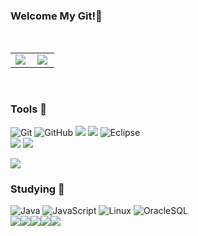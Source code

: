 ### Welcome My Git!👋

<br/>
<p align="center" style=scroll="no">
  <table>
    <tr>
      <td align="top" width="50%">
      <img src="https://github-readme-stats.vercel.app/api?username=eunyeoung22&count_private=true&show_icons=true&theme=buefy&hide_border=true" align="left" style="max-width: 100%" />
      </td>
      <td align="top" width="50%">
        <img src="https://github-readme-stats.vercel.app/api/top-langs/?username=eunyeoung22&hide=jupyter%20notebook&layout=compact&hide_border=true" align="left" style="max-width: 100%" />
      </td>
    </tr>
  </table>
</p><br/>

### Tools 🔧

![Git](https://img.shields.io/badge/Git-F05032.svg?style=for-the-badge&logo=Git&logoColor=white)
![GitHub](https://img.shields.io/badge/GitHub-181717.svg?style=for-the-badge&logo=GitHub&logoColor=white)
<img src="https://img.shields.io/badge/Anaconda-44A833?style=for-the-badge&logo=Anaconda&logoColor=white">
<img src="https://img.shields.io/badge/Visual Studio Code-007ACC?style=for-the-badge&logo=Visual Studio&logoColor=white">
![Eclipse](https://img.shields.io/badge/Eclipse-2C2255.svg?style=for-the-badge&logo=Eclipse&logoColor=white)</br>
<img src="https://img.shields.io/badge/Jira-0052CC?style=flat&logo=Jira&logoColor=white"/>
<img src="https://img.shields.io/badge/Figma-F24E1E?style=flat&logo=Figma&logoColor=white"/>

<img src="https://img.shields.io/badge/sourcetree-0052CC?style=flat&logo=sourcetree&logoColor=white" />
<br/>

### Studying 📖

![Java](https://img.shields.io/badge/java-007396.svg?style=for-the-badge&logo=java&logoColor=white)
![JavaScript](https://img.shields.io/badge/javascript-%23323330.svg?style=for-the-badge&logo=javascript&logoColor=%23F7DF1E)
![Linux](https://img.shields.io/badge/linux-FCC624.svg?style=for-the-badge&logo=linux&logoColor=white)
![OracleSQL](https://img.shields.io/badge/oracle-F80000.svg?style=for-the-badge&logo=oracle&logoColor=white)</br>
<img src="https://img.shields.io/badge/mysql-4479A1?style=flat&logo=mysql&logoColor=white" /><img src="https://img.shields.io/badge/springboot-6DB33F?style=flat&logo=springboot&logoColor=white" /><img src="https://img.shields.io/badge/react-61DAFB?style=flat&logo=react&logoColor=white" /><img src="https://img.shields.io/badge/reactquery-FF4154?style=flat&logo=reactquery&logoColor=white" /><img src="https://img.shields.io/badge/redux-764ABC?style=flat&logo=redux&logoColor=white" />

<!--
**eunyeoung22/eunyeoung22** is a ✨ _special_ ✨ repository because its `README.md` (this file) appears on your GitHub profile.

Here are some ideas to get you started:

- 🔭 I’m currently working on ...
- 🌱 I’m currently learning ...
- 👯 I’m looking to collaborate on ...
- 🤔 I’m looking for help with ...
- 💬 Ask me about ...
- 📫 How to reach me: ...
- 😄 Pronouns: ...
- ⚡ Fun fact: ...
-->
